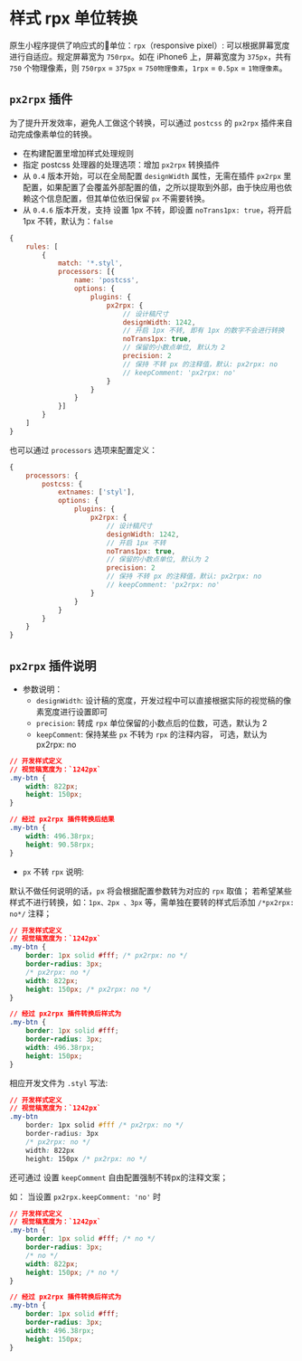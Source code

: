 # 样式 rpx 单位转换

原生小程序提供了响应式的单位：`rpx`（responsive pixel）: 可以根据屏幕宽度进行自适应。规定屏幕宽为 `750rpx`。如在 iPhone6 上，屏幕宽度为 `375px`，共有 `750` 个物理像素，则 `750rpx` = `375px` = `750物理像素`，`1rpx` = `0.5px` = `1物理像素`。

## `px2rpx` 插件

为了提升开发效率，避免人工做这个转换，可以通过 `postcss` 的 `px2rpx` 插件来自动完成像素单位的转换。

* 在构建配置里增加样式处理规则
* 指定 postcss 处理器的处理选项：增加 `px2rpx` 转换插件
* 从 `0.4` 版本开始，可以在全局配置 `designWidth` 属性，无需在插件 `px2rpx` 里配置，如果配置了会覆盖外部配置的值，之所以提取到外部，由于快应用也依赖这个信息配置，但其单位依旧保留 `px` 不需要转换。
* 从 `0.4.6` 版本开发，支持 设置 1px 不转，即设置 `noTrans1px: true`，将开启 1px 不转，默认为：`false`

```javascript
{
    rules: [
        {
            match: '*.styl',
            processors: [{
                name: 'postcss',
                options: {
                    plugins: {
                        px2rpx: {
                            // 设计稿尺寸
                            designWidth: 1242,
                            // 开启 1px 不转, 即有 1px 的数字不会进行转换
                            noTrans1px: true,
                            // 保留的小数点单位, 默认为 2
                            precision: 2
                            // 保持 不转 px 的注释值，默认: px2rpx: no
                            // keepComment: 'px2rpx: no'
                        }
                    }
                }
            }]
        }
    ]
}
```

也可以通过 `processors` 选项来配置定义：

```javascript
{
    processors: {
        postcss: {
            extnames: ['styl'],
            options: {
                plugins: {
                    px2rpx: {
                        // 设计稿尺寸
                        designWidth: 1242,
                        // 开启 1px 不转
                        noTrans1px: true,
                        // 保留的小数点单位, 默认为 2
                        precision: 2
                        // 保持 不转 px 的注释值，默认: px2rpx: no
                        // keepComment: 'px2rpx: no'
                    }
                }
            }
        }
    }
}
```

## `px2rpx` 插件说明

* 参数说明：
    * `designWidth`: 设计稿的宽度，开发过程中可以直接根据实际的视觉稿的像素宽度进行设置即可
    * `precision`: 转成 `rpx` 单位保留的小数点后的位数，可选，默认为 2
    * `keepComment`: 保持某些 `px` 不转为 `rpx` 的注释内容， 可选，默认为 px2rpx: no

```css
// 开发样式定义
// 视觉稿宽度为：`1242px`
.my-btn {
    width: 822px;
    height: 150px;
}

// 经过 px2rpx 插件转换后结果
.my-btn {
    width: 496.38rpx;
    height: 90.58rpx;
}
```

* `px` 不转 `rpx` 说明:

默认不做任何说明的话，`px` 将会根据配置参数转为对应的 `rpx` 取值；
若希望某些样式不进行转换，如：`1px、2px 、3px` 等，需单独在要转的样式后添加 `/*px2rpx: no*/` 注释；

```css
// 开发样式定义
// 视觉稿宽度为：`1242px`
.my-btn {
    border: 1px solid #fff; /* px2rpx: no */
    border-radius: 3px;
    /* px2rpx: no */
    width: 822px;
    height: 150px; /* px2rpx: no */
}

// 经过 px2rpx 插件转换后样式为
.my-btn {
    border: 1px solid #fff;
    border-radius: 3px;
    width: 496.38rpx;
    height: 150px;
}
```

相应开发文件为 `.styl` 写法:

``` css
// 开发样式定义
// 视觉稿宽度为：`1242px`
.my-btn
    border: 1px solid #fff /* px2rpx: no */
    border-radius: 3px
    /* px2rpx: no */
    width: 822px
    height: 150px /* px2rpx: no */

```

还可通过 设置 `keepComment` 自由配置强制不转px的注释文案；

如： 当设置 `px2rpx.keepComment: 'no'` 时

```css
// 开发样式定义
// 视觉稿宽度为：`1242px`
.my-btn {
    border: 1px solid #fff; /* no */
    border-radius: 3px;
    /* no */
    width: 822px;
    height: 150px; /* no */
}

// 经过 px2rpx 插件转换后样式为
.my-btn {
    border: 1px solid #fff;
    border-radius: 3px;
    width: 496.38rpx;
    height: 150px;
}
```

